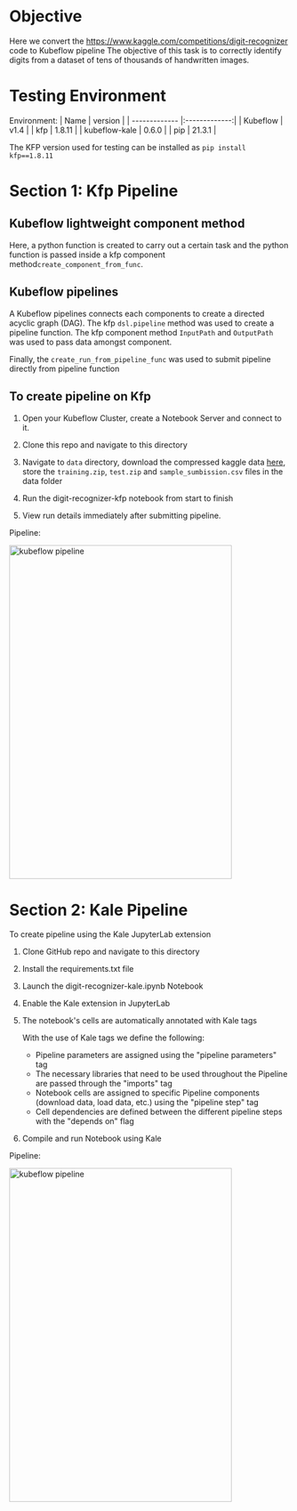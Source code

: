 # Objective
Here we convert the https://www.kaggle.com/competitions/digit-recognizer code to Kubeflow pipeline 
The objective of this task is to correctly identify digits from a dataset of tens of thousands of handwritten images.

# Testing Environment
Environment:
| Name        | version           | 
| ------------- |:-------------:|
| Kubeflow      | v1.4   |
| kfp           | 1.8.11 |
| kubeflow-kale | 0.6.0  |
| pip           | 21.3.1 |


The KFP version used for testing can be installed as `pip install kfp==1.8.11`  

# Section 1: Kfp Pipeline

## Kubeflow lightweight component method
Here, a python function is created to carry out a certain task and the python function is passed inside a kfp component method`create_component_from_func`. 


## Kubeflow pipelines
A Kubeflow pipelines connects each components to create a directed acyclic graph (DAG). The kfp `dsl.pipeline` method was used to create a pipeline function. The kfp component method `InputPath` and `OutputPath` was used to pass data amongst component. 

Finally, the  `create_run_from_pipeline_func` was used to submit pipeline directly from pipeline function

## To create pipeline on Kfp
   
1. Open your Kubeflow Cluster, create a Notebook Server and connect to it.

2. Clone this repo and navigate to this directory

3. Navigate to `data` directory, download the compressed kaggle data [here](https://www.kaggle.com/competitions/digit-recognizer/data), store the `training.zip`, `test.zip` and `sample_sumbission.csv` files in the data folder

4. Run the digit-recognizer-kfp notebook from start to finish

5. View run details immediately after submitting pipeline.

Pipeline:

<p>
<img src="https://github.com/josepholaide/examples/blob/master/digit_recognition/images/kfp-pipeline.PNG.PNG?raw=true" alt="kubeflow pipeline" width="400" height="600"/>
 </p>


# Section 2: Kale Pipeline

To create pipeline using the Kale JupyterLab extension


1. Clone GitHub repo and navigate to this directory

2. Install the requirements.txt file

3. Launch the digit-recognizer-kale.ipynb Notebook

4. Enable the Kale extension in JupyterLab   

5. The notebook's cells are automatically annotated with Kale tags

   With the use of Kale tags we define the following:

   * Pipeline parameters are assigned using the "pipeline parameters" tag
   * The necessary libraries that need to be used throughout the Pipeline are passed through the "imports" tag
   * Notebook cells are assigned to specific Pipeline components (download data, load data, etc.) using the "pipeline step" tag
   * Cell dependencies are defined between the different pipeline steps with the "depends on" flag

6. Compile and run Notebook using Kale

Pipeline:

<p>
<img src="https://github.com/josepholaide/examples/blob/master/digit_recognition/images/kale-pipeline.PNG.PNG?raw=true" alt="kubeflow pipeline" width="400" height="600"/>
 </p>
